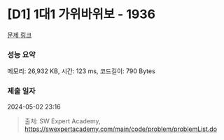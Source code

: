 # [D1] 1대1 가위바위보 - 1936 

[문제 링크](https://swexpertacademy.com/main/code/problem/problemDetail.do?contestProbId=AV5PjKXKALcDFAUq) 

### 성능 요약

메모리: 26,932 KB, 시간: 123 ms, 코드길이: 790 Bytes

### 제출 일자

2024-05-02 23:16



> 출처: SW Expert Academy, https://swexpertacademy.com/main/code/problem/problemList.do